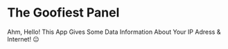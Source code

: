 # The Goofiest Panel
Ahm, Hello! This App Gives Some Data Information About Your IP Adress &amp; Internet! 😐
